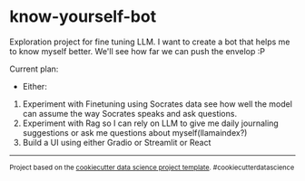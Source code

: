 know-yourself-bot
==============================

Exploration project for fine tuning LLM. I want to create a bot that helps me to know myself better. We'll see how far we can push the envelop :P

Current plan:
- Either:
 1. Experiment with Finetuning using Socrates data see how well the model can assume the way Socrates speaks and ask questions.
 2. Experiment with Rag so I can rely on LLM to give me daily journaling suggestions or ask me questions about myself(llamaindex?)
3. Build a UI using either Gradio or Streamlit or React

--------

<p><small>Project based on the <a target="_blank" href="https://drivendata.github.io/cookiecutter-data-science/">cookiecutter data science project template</a>. #cookiecutterdatascience</small></p>
